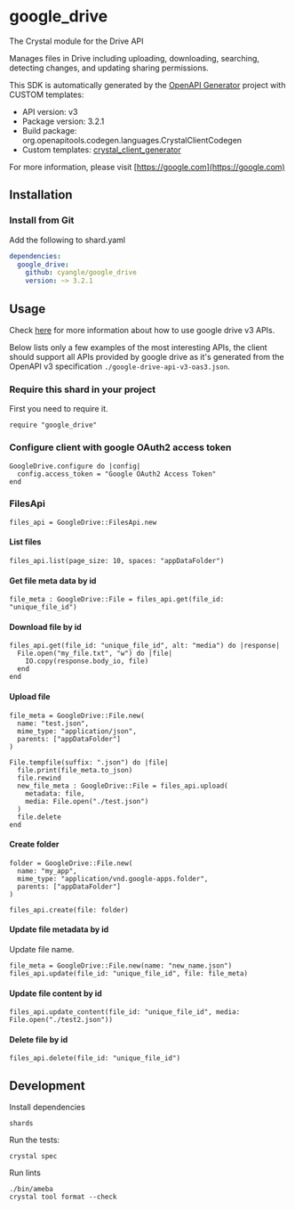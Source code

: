 # google_drive

The Crystal module for the Drive API

Manages files in Drive including uploading, downloading, searching, detecting changes, and updating sharing permissions.

This SDK is automatically generated by the [OpenAPI Generator](https://openapi-generator.tech) project with CUSTOM templates:

- API version: v3
- Package version: 3.2.1
- Build package: org.openapitools.codegen.languages.CrystalClientCodegen
- Custom templates: [crystal_client_generator](https://github.com/cyangle/crystal_client_generator)

For more information, please visit [https://google.com](https://google.com)

## Installation

### Install from Git

Add the following to shard.yaml

```yaml
dependencies:
  google_drive:
    github: cyangle/google_drive
    version: ~> 3.2.1
```

## Usage

Check [here](https://developers.google.com/drive/api/v3/reference) for more information about how to use google drive v3 APIs.

Below lists only a few examples of the most interesting APIs, the client should support all APIs provided by google drive as it's generated from the OpenAPI v3 specification `./google-drive-api-v3-oas3.json`.

### Require this shard in your project

First you need to require it.

```crystal
require "google_drive"
```

### Configure client with google OAuth2 access token

```crystal
GoogleDrive.configure do |config|
  config.access_token = "Google OAuth2 Access Token"
end
```

### FilesApi

```crystal
files_api = GoogleDrive::FilesApi.new
```

#### List files

```crystal
files_api.list(page_size: 10, spaces: "appDataFolder")
```

#### Get file meta data by id

```crystal
file_meta : GoogleDrive::File = files_api.get(file_id: "unique_file_id")
```

#### Download file by id

```crystal
files_api.get(file_id: "unique_file_id", alt: "media") do |response|
  File.open("my_file.txt", "w") do |file|
    IO.copy(response.body_io, file)
  end
end
```

#### Upload file

```crystal
file_meta = GoogleDrive::File.new(
  name: "test.json",
  mime_type: "application/json",
  parents: ["appDataFolder"]
)

File.tempfile(suffix: ".json") do |file|
  file.print(file_meta.to_json)
  file.rewind
  new_file_meta : GoogleDrive::File = files_api.upload(
    metadata: file,
    media: File.open("./test.json")
  )
  file.delete
end
```

#### Create folder

```crystal
folder = GoogleDrive::File.new(
  name: "my_app",
  mime_type: "application/vnd.google-apps.folder",
  parents: ["appDataFolder"]
)

files_api.create(file: folder)
```


#### Update file metadata by id

Update file name.

```crystal
file_meta = GoogleDrive::File.new(name: "new_name.json")
files_api.update(file_id: "unique_file_id", file: file_meta)
```

#### Update file content by id

```crystal
files_api.update_content(file_id: "unique_file_id", media: File.open("./test2.json"))
```

#### Delete file by id

```crystal
files_api.delete(file_id: "unique_file_id")
```

## Development

Install dependencies

```shell
shards
```

Run the tests:

```shell
crystal spec
```

Run lints

```shell
./bin/ameba
crystal tool format --check
```
